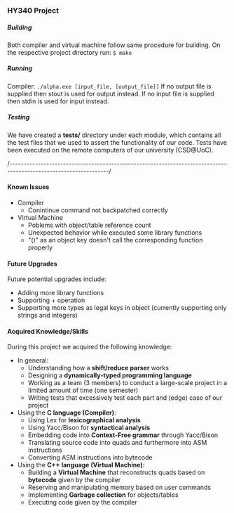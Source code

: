 ### HY340 Project

##### Building

Both compiler and virtual machine follow same procedure for building.
On the respective project directory run:
`$ make`

##### Running
Compiler: 
`./alpha.exe [input_file, [output_file]]`
If no output file is supplied then stout is used for output instead.
If no input file is supplied then stdin is used for input instead.

##### Testing

We have created a **tests/** directory under each module, which contains all the test files that we used to
assert the functionality of our code. Tests have been executed on the remote computers of our university (CSD@UoC).

/-----------------------------------------------------------------------------------------------------------------/

#### Known Issues

- Compiler
  - Conintinue command not backpatched correctly
- Virtual Machine
  - Poblems with object/table reference count
  - Unexpected behavior while executed some library functions
  - "()" as an object key doesn't call the corresponding function properly
  
#### Future Upgrades

Future potential upgrades include:
- Adding more library functions
- Supporting <string> + <string> operation
- Supporting more types as legal keys in object (currently supporting only strings and integers)

#### Acquired Knowledge/Skills

During this project we acquired the following knowledge:
- In general:
  - Understanding how a **shift/reduce parser** works
  - Designing a **dynamically-typed programming language**
  - Working as a team (3 members) to conduct a large-scale project in a limited amount of time (one semester)
  - Writing tests that excessively test each part and (edge) case of our project
- Using the **C language (Compiler)**:
  - Using Lex for **lexicographical analysis**
  - Using Yacc/Bison for **syntactical analysis**
  - Embedding code into **Context-Free grammar** through Yacc/Bison
  - Translating source code into quads and furthermore into ASM instructions
  - Converting ASM instructions into bytecode
- Using the **C++ language (Virtual Machine)**:
  - Building a **Virtual Machine** that reconstructs quads based on **bytecode** given by the compiler
  - Reserving and manipulating memory based on user commands
  - Implementing **Garbage collection** for objects/tables
  - Executing code given by the compiler
